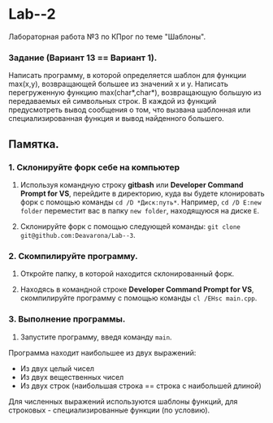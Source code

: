 # Lab--2
Лабораторная работа №3 по КПрог по теме "Шаблоны".

### Задание (Вариант 13 == Вариант 1).

Написать программу, в которой определяется шаблон для функции max(x,y), возвращающей большее из значений x и y. Написать перегруженную функцию max(char*,char*), возвращающую большую из передаваемых ей символьных строк. В каждой из функций предусмотреть вывод сообщения о том, что вызвана шаблонная или специализированная функция и вывод найденного большего.

## Памятка.
### 1. Склонируйте форк себе на компьютер 
1. Используя командную строку __gitbash__ или __Developer Command Prompt for VS__, перейдите в директорию, куда вы будете клонировать форк с помощью команды
`cd /D *Диск:путь*`. Например, `cd /D E:new folder` переместит вас в папку `new folder`, находящуюся на диске `E`.

2. Склонируйте форк с помощью следующей команды: `git clone git@github.com:Deavarona/Lab--3`.

### 2. Скомпилируйте программу.
1. Откройте папку, в которой находится склонированный форк.

2. Находясь в командной строке __Developer Command Prompt for VS__, скомпилируйте программу с помощью команды `cl /EHsc main.cpp`. 

### 3. Выполнение программы.
1. Запустите программу, введя команду `main`.

Программа находит наибольшее из двух выражений:
* Из двух целый чисел
* Из двух вещественных чисел
* Из двух строк (наибольшая строка == строка с наибольшей длиной)

Для численных выражений используются шаблоны функций, для строковых - специализированные функции (по условию).
